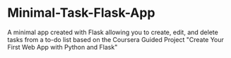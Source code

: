 # Minimal-Task-Flask-App
A minimal app created with Flask allowing you to create, edit, and delete tasks from a to-do list based on the Coursera Guided Project "Create Your First Web App with Python and Flask"
